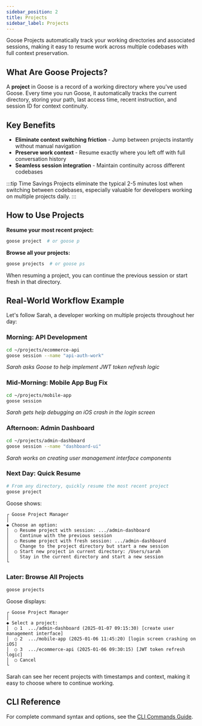 ```yaml
---
sidebar_position: 2
title: Projects
sidebar_label: Projects
---
```


Goose Projects automatically track your working directories and associated sessions, making it easy to resume work across multiple codebases with full context preservation.

## What Are Goose Projects?

A **project** in Goose is a record of a working directory where you've used Goose. Every time you run Goose, it automatically tracks the current directory, storing your path, last access time, recent instruction, and session ID for context continuity.

## Key Benefits

- **Eliminate context switching friction** - Jump between projects instantly without manual navigation
- **Preserve work context** - Resume exactly where you left off with full conversation history
- **Seamless session integration** - Maintain continuity across different codebases

:::tip Time Savings
Projects eliminate the typical 2-5 minutes lost when switching between codebases, especially valuable for developers working on multiple projects daily.
:::

## How to Use Projects

**Resume your most recent project:**
```bash
goose project  # or goose p
```

**Browse all your projects:**
```bash
goose projects  # or goose ps
```

When resuming a project, you can continue the previous session or start fresh in that directory.

## Real-World Workflow Example

Let's follow Sarah, a developer working on multiple projects throughout her day:

### Morning: API Development
```bash
cd ~/projects/ecommerce-api
goose session --name "api-auth-work"
```
*Sarah asks Goose to help implement JWT token refresh logic*

### Mid-Morning: Mobile App Bug Fix  
```bash
cd ~/projects/mobile-app
goose session
```
*Sarah gets help debugging an iOS crash in the login screen*

### Afternoon: Admin Dashboard
```bash
cd ~/projects/admin-dashboard  
goose session --name "dashboard-ui"
```
*Sarah works on creating user management interface components*

### Next Day: Quick Resume
```bash
# From any directory, quickly resume the most recent project
goose project
```

Goose shows:
```
┌ Goose Project Manager
│
◆ Choose an option:
│  ○ Resume project with session: .../admin-dashboard
│    Continue with the previous session
│  ○ Resume project with fresh session: .../admin-dashboard  
│    Change to the project directory but start a new session
│  ○ Start new project in current directory: /Users/sarah
│    Stay in the current directory and start a new session
└
```

### Later: Browse All Projects
```bash
goose projects
```

Goose displays:
```
┌ Goose Project Manager
│
◆ Select a project:
│  ○ 1  .../admin-dashboard (2025-01-07 09:15:30) [create user management interface]
│  ○ 2  .../mobile-app (2025-01-06 11:45:20) [login screen crashing on iOS]  
│  ○ 3  .../ecommerce-api (2025-01-06 09:30:15) [JWT token refresh logic]
│  ○ Cancel
└
```

Sarah can see her recent projects with timestamps and context, making it easy to choose where to continue working.



## CLI Reference

For complete command syntax and options, see the [CLI Commands Guide](/docs/guides/goose-cli-commands#project).

